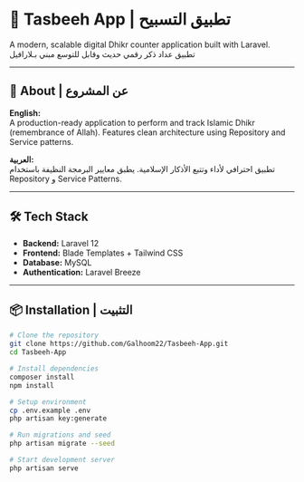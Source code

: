 # 📿 Tasbeeh App | تطبيق التسبيح

A modern, scalable digital Dhikr counter application built with Laravel.  
تطبيق عداد ذكر رقمي حديث وقابل للتوسع مبني بـلارافيل

---

## 🎯 About | عن المشروع

**English:**  
A production-ready application to perform and track Islamic Dhikr (remembrance of Allah). Features clean architecture using Repository and Service patterns.

**العربية:**  
تطبيق احترافي لأداء وتتبع الأذكار الإسلامية. يطبق معايير البرمجة النظيفة باستخدام Repository و Service Patterns.

---

## 🛠️ Tech Stack

-   **Backend:** Laravel 12
-   **Frontend:** Blade Templates + Tailwind CSS
-   **Database:** MySQL
-   **Authentication:** Laravel Breeze

---

## 📦 Installation | التثبيت

```bash
# Clone the repository
git clone https://github.com/Galhoom22/Tasbeeh-App.git
cd Tasbeeh-App

# Install dependencies
composer install
npm install

# Setup environment
cp .env.example .env
php artisan key:generate

# Run migrations and seed
php artisan migrate --seed

# Start development server
php artisan serve
```
